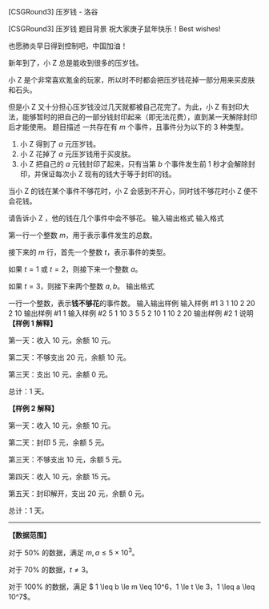 



[CSGRound3] 压岁钱 - 洛谷














[CSGRound3] 压岁钱
题目背景
祝大家庚子鼠年快乐！Best wishes! 

也愿肺炎早日得到控制吧，中国加油！

新年到了，小 Z 总是能收到很多的压岁钱。

小 Z 是个非常喜欢氪金的玩家，所以时不时都会把压岁钱花掉一部分用来买皮肤和石头。

但是小 Z 又十分担心压岁钱没过几天就都被自己花完了。为此，小 Z 有封印大法，能够暂时的把自己的一部分钱封印起来（即无法花费），直到某一天解除封印后才能使用。
题目描述
一共存在有 $m$ 个事件，且事件分为以下的 $3$ 种类型。

1. 小 Z 得到了 $a$ 元压岁钱。
2. 小 Z 花掉了 $a$ 元压岁钱用于买皮肤。
3. 小 Z 把自己的 $a$ 元钱封印了起来，只有当第 $b$ 个事件发生前 $1$ 秒才会解除封印，并保证每次小 Z 现有的钱大于等于封印的钱。

当小 Z 的钱在某个事件不够花时，小 Z 会感到不开心，同时钱不够花时小 Z 便不会花钱。

请告诉小 Z ，他的钱在几个事件中会不够花。
输入输出格式
输入格式

第一行一个整数 $m$，用于表示事件发生的总数。

接下来的 $m$ 行，首先一个整数 $t$，表示事件的类型。

如果 $t=1$ 或 $t=2$，则接下来一个整数 $a$。

如果 $t=3$，则接下来两个整数 $a,b$。
输出格式

一行一个整数，表示**钱不够花**的事件数。
输入输出样例
输入样例 #1
3
1 10
2 20
2 10
输出样例 #1
1
输入样例 #2
5
1 10
3 5 5
2 10
1 10
2 20
输出样例 #2
1
说明
**【样例 1 解释】**

第一天：收入 $10$ 元，余额 $10$ 元。

第二天：不够支出 $20$ 元，余额 $10$ 元。

第三天：支出 $10$ 元，余额 $0$ 元。

总计：$1$ 天。

**【样例 2 解释】**

第一天：收入 $10$ 元，余额 $10$ 元。

第二天：封印 $5$ 元，余额 $5$ 元。

第三天：不够支出 $10$ 元，余额 $5$ 元。

第四天：收入 $10$ 元，余额 $15$ 元。

第五天：封印解开，支出 $20$ 元，余额 $0$ 元。

总计：$1$ 天。

---

**【数据范围】**

对于 $50\%$ 的数据，满足 $m,a \leq 5\times 10^3$。

对于 $70\%$ 的数据，$t \ne 3$。

对于 $100\%$ 的数据，满足 $ 1 \leq b \le m \leq 10^6$，$1 \le t \le 3$，$1 \leq a \leq 10^7$。






